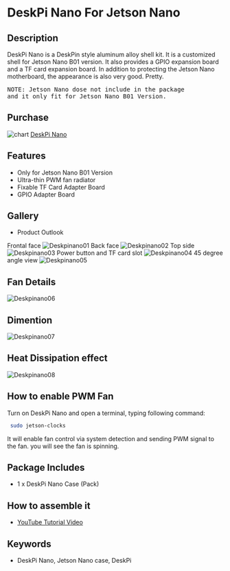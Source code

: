 # DeskPi Nano For Jetson Nano
## Description 
DeskPi Nano is a DeskPin style aluminum alloy shell kit. It is a customized shell for Jetson Nano B01 version. It also provides a GPIO expansion board and a TF card expansion board. In addition to protecting the Jetson Nano motherboard, the appearance is also very good. Pretty.

<pre>NOTE: Jetson Nano dose not include in the package 
and it only fit for Jetson Nano B01 Version.</pre>

## Purchase 
![chart](./imgs/picomate/shoppingchart.jpg)
[DeskPi Nano](https://deskpi.com/collections/deskpi-nano)

## Features 
* Only for Jetson Nano B01 Version
* Ultra-thin PWM fan radiator
* Fixable TF Card Adapter Board
* GPIO Adapter Board

## Gallery 
* Product Outlook

Frontal face 
![Deskpinano01](./imgs/deskpinano/DP-0002-2.jpg)
Back face 
![Deskpinano02](./imgs/deskpinano/DP-0002-3.jpg)
Top side
![Deskpinano03](./imgs/deskpinano/DP-0002-4.jpg)
Power button and TF card slot
![Deskpinano04](./imgs/deskpinano/DP-0002-5.jpg)
45 degree angle view
![Deskpinano05](./imgs/deskpinano/DP-0002-6.jpg)

## Fan Details
![Deskpinano06](./imgs/deskpinano/DP-0002-7.png)

## Dimention
![Deskpinano07](./imgs/deskpinano/DP-0002-8.jpg)

## Heat Dissipation effect
![Deskpinano08](./imgs/deskpinano/DP-0002-9.jpg)

## How to enable PWM Fan
Turn on DeskPi Nano and open a terminal, typing following command:

```bash
 sudo jetson-clocks 
```
It will enable fan control via system detection and sending PWM signal to the fan. you will see the fan is spinning.

## Package Includes
* 1 x DeskPi Nano Case (Pack)
## How to assemble it
* [YouTube Tutorial Video](https://youtu.be/wkWsdbRo3yU)
## Keywords
* DeskPi Nano, Jetson Nano case, DeskPi
